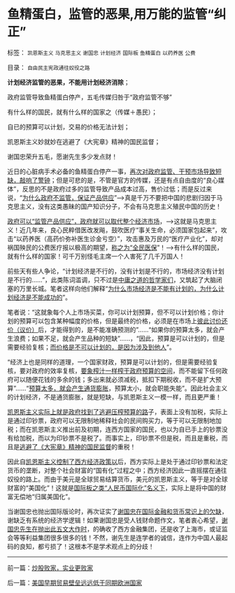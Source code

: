 # 鱼精蛋白，监管的恶果,用万能的监管“纠正”

标签： `凯恩斯主义` `马克思主义` `谢国忠` `计划经济` `国际板` `鱼精蛋白` `以药养医` `公费` 

目录： `自由民主宪政通往奴役之路`

**计划经济监管的恶果，不能用计划经济消除**；

政府监管导致鱼精蛋白停产，五毛传媒归咎于“政府监管不够”

有什么样的国民，就有什么样的国家之（传媒＋愚民）；

自已的预算可以计划，交易的价格无法计划；

凯恩斯主义妙就妙在逃避了《大宪章》精神的国民监督；

谢国忠荣升五毛，愿谢先生多少发点财！

近日的心脏病手术必备的鱼精蛋白停产一事，[再次对政府监管、干预市场导致短缺，敲响了警钟](../../../2011/7/16/自由的选择，法治的规范，专制的监管.md)；但是可悲的是，不管是官方的传媒，还是有点自由度的“良心媒体”，反思的不是政府过多的监管导致产品成本过高，售价过低；而是反过来说，“[为什么政府不监管，保证产品供应](../../../2011/7/3/市场经济中，政府的天职是“不作为”.md)”——>真是千万不要把中国的悲剧归因于马克思主义，没有这类愚昧的国产知识分子，不会有马克思主义殖民中国的历史！

[政府可以“监管产品供应”，政府就可以取代整个经济市场](../../../2011/6/12/消费者最能保护自已，供应商最懂得生产什么.md)，——>这就是马克思主义！近几年来，良心民粹借医改发飚，鼓吹医疗“事关生命，必须国家包起来”，攻击“以药养医（高药价弥补医生诊金亏空）”，攻击惠及万民的“医疗产业化”，却对祸国殃民的公费医疗报以极高的期望，[称之为“全民医保](../../../2010/7/13/医疗被黑暗！西方医疗（社区＋保险＋医院）；医患矛盾.md)”！——>有什么样的国民，就有什么样的国家！可千万别怪毛主席一个人害死了几千万国人！

前些天有些人争论，“计划经济是不行的，没有计划是不行的，市场经济没有计划是不行的……”，此类陈词滥调，只不过是[中庸之道的哲学家们](../../../2011/1/22/非黑即白的科学和中庸的意识形态.md)，又筑起了大脑闭塞的万里长城。笔者这样向他们解释“[为什么市场经济是不能有计划的，为什么计划经济是不能成功的](../../../2011/2/3/计划经济内核数学理性主义，米塞斯“社会主义不可运作”和兰格.md)”。

笔者说：“这就象每个人上市场买菜，你可以计划预算，但不可以计划价格；你计划的预算可以包含某种幅度的价格，但是最终的价格，必须是在市场上[彼此讨价还价（议价）](../../../2009/9/9/人权是科斯交易成本理论的前提即议价权.md)后，才能得到的，是不能准确预测的”……“如果你的预算太多，就会产生浪费；如果不足，就会产生品种的短缺”……，“因此，预算是可以计划的，但是需要经验复核；[而价格是不可以计划的，是因为涉及到他人](../../../2009/3/31/市场要素之&quot;万能与不能&quot;的意义.md)”。

“经济上也是同样的道理，一个国家财政，预算是可以计划的，但是需要经验复核，要对政府的效率复核，[要象榨汁一样榨干政府预算的空间](../../../2009/7/13/为什么减少行政成本就是增强国力.md)，而不能留下任何政府可以随便花钱的多余的钱；多出来就必须减税，抵扣下期税收，而不是扩大预算”……“[预算太多，就会产生通货膨胀](../../../2011/8/30/“等值税收总额限制”和国有企业和调控政策.md)，预算太小，就会职能失能”。因此社会主义的计划经济，不是通货膨胀，就是短缺，与凯恩斯主义一模一样，而且更严重！

[凯恩斯主义实际上就是政府找到了逃避压榨预算的路](../../../2011/8/31/凯恩斯主义中，松下幸之助半仓发横财！.md)子，表面上没有加税，实际上是通过印钞票，政府可以无限制地稀释社会的民间购买力，等于可以无限制地加税；而在凯恩斯主义推出前及初期，连西方国家的国民，也以为自已手上的钞票没有给加税，而以为印钞票不是税了。而事实上，印钞票不但是税，而且是重税，而且是[逃避了《大宪章》精神的国民监督](../../../2011/8/25/不控制税收总额，《大宪章》将成“大献章”.md)的重税！

因此自[凯恩斯主义控制了西方经济政策以](../../../2011/2/20/御用定制的萨缪尔森分子.md)后，西方实际上是处于通过印钞票和法定货币的垄断，对整个社会财富的“国有化”过程之中；西方经济因此一直摇摆在通往奴役的路上。而由于美元是全球贸易结算货币，美元的凯恩斯主义，等于是对全球财富的“美国化”！这就是[国际板之类“人民币国际化”名义下](../../../2010/11/29/国际板是最具卖国潜力的选手.md)，实际上是将中国的财富无偿地“归属美国化”。

当谢国忠也抛出国际版论时，再次证实了[谢国忠在国际金融和货币常识上的欠缺](../../../2010/10/8/谢国忠的货币和汇率的常识错误.md)，谢缺乏有系统的经济学逻辑！如果谢国忠是受人钱财命题作文，笔者衷心希望，[谢国忠先生在抛出此五文大作时](../../../2009/9/20/谢国忠等城镇化拉动GDP论可能灾难性结果.md)，的确收了西方金融集团，还是收了上海市，或证监会等等利益集团很多很多的钱！不然，谢先生是连学者的诚信，连作为中国人最起码的良知，都亏损了！这根本不是学术观点上的分歧！

****



前一篇：[炒股败家，实业更败家](../../../2011/9/19/炒股败家，实业更败家.md)

后一篇：[美国早期贸易壁垒远远低于同期欧洲国家](../../../2011/9/20/美国早期贸易壁垒远远低于同期欧洲国家.md)